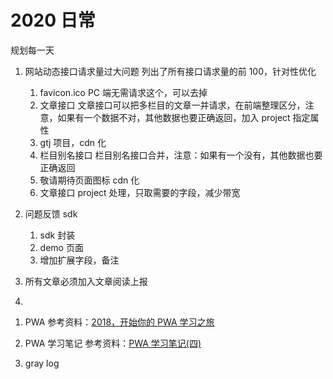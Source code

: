 # 2020 日常

规划每一天

1.  网站动态接口请求量过大问题
    列出了所有接口请求量的前 100，针对性优化

    1.  favicon.ico
        PC 端无需请求这个，可以去掉
    2.  文章接口
        文章接口可以把多栏目的文章一并请求，在前端整理区分，注意，如果有一个数据不对，其他数据也要正确返回，加入 project 指定属性
    3.  gtj 项目，cdn 化
    4.  栏目别名接口
        栏目别名接口合并，注意：如果有一个没有，其他数据也要正确返回
    5.  敬请期待页面图标 cdn 化
    6.  文章接口 project 处理，只取需要的字段，减少带宽

2.  问题反馈 sdk

    1. sdk 封装
    2. demo 页面
    3. 增加扩展字段，备注

3.  所有文章必须加入文章阅读上报

4.

1)  PWA
    参考资料：[2018，开始你的 PWA 学习之旅](https://github.com/alienzhou/learning-pwa)

2)  PWA 学习笔记
    参考资料：[PWA 学习笔记(四)](https://www.cnblogs.com/lemonyam/p/11939275.html)

3)  gray log

